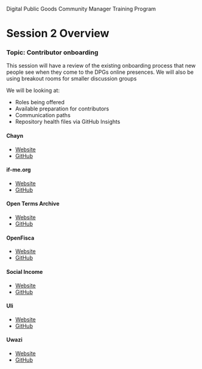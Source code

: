 Digital Public Goods Community Manager Training Program
# Session 2 Overview

### Topic: Contributor onboarding

This session will have a review of the existing onboarding process that new people see when they come to the DPGs online presences.  We will also be using breakout rooms for smaller discussion groups

We will be looking at:
- Roles being offered
- Available preparation for contributors
- Communication paths
- Repository health files via GitHub Insights


#### Chayn
- [Website](https://www.chayn.co/)
- [GitHub](https://github.com/chaynhq)

#### if-me.org
- [Website](https://www.if-me.org/)
- [GitHub](https://github.com/ifmeorg/ifme)

#### Open Terms Archive
- [Website](http://opentermsarchive.org/)
- [GitHub](https://github.com/OpenTermsArchive)

#### OpenFisca
- [Website](https://openfisca.org/en/)
- [GitHub](https://github.com/openfisca/)

#### Social Income
- [Website](https://socialincome.org/)
- [GitHub](https://github.com/socialincome-san/public)

#### Uli
- [Website](https://uli.tattle.co.in/)
- [GitHub](https://github.com/tattle-made/OGBV)

#### Uwazi
- [Website](https://uwazi.io/)
- [GitHub](https://github.com/huridocs/uwazi)
